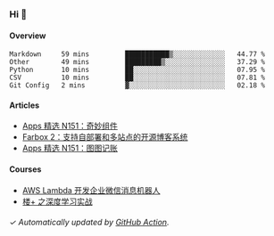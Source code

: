 ### Hi 👋

#### Overview

<!--START_SECTION:waka-->
```text
Markdown     59 mins         ███████████▒░░░░░░░░░░░░░   44.77 % 
Other        49 mins         █████████▒░░░░░░░░░░░░░░░   37.29 % 
Python       10 mins         ██░░░░░░░░░░░░░░░░░░░░░░░   07.95 % 
CSV          10 mins         ██░░░░░░░░░░░░░░░░░░░░░░░   07.81 % 
Git Config   2 mins          ▓░░░░░░░░░░░░░░░░░░░░░░░░   02.18 % 
```
<!--END_SECTION:waka-->

#### Articles

<!-- BLOG:START -->
- [Apps 精选 N151：奇妙组件](https://huhuhang.com/post/product-hunt/product-hunt-n152)
- [Farbox 2：支持自部署和多站点的开源博客系统](https://huhuhang.com/post/sspai/65889)
- [Apps 精选 N151：图图记账](https://huhuhang.com/post/product-hunt/product-hunt-n151)
<!-- BLOG:END -->

#### Courses

<!-- SYL:START -->
- [AWS Lambda 开发企业微信消息机器人](https://lanqiao.cn/courses/2868)
- [楼+ 之深度学习实战](https://lanqiao.cn/courses/2617)
<!-- SYL:END -->

###### ✓ Automatically updated by [GitHub Action](https://github.com/huhuhang/huhuhang/actions).
